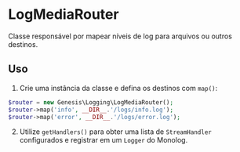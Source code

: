 # LogMediaRouter

Classe responsável por mapear níveis de log para arquivos ou outros destinos.

## Uso

1. Crie uma instância da classe e defina os destinos com `map()`:

```php
$router = new Genesis\Logging\LogMediaRouter();
$router->map('info', __DIR__.'/logs/info.log');
$router->map('error', __DIR__.'/logs/error.log');
```

2. Utilize `getHandlers()` para obter uma lista de `StreamHandler` configurados e registrar em um `Logger` do Monolog.
